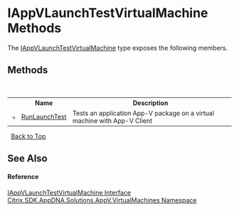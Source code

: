 # IAppVLaunchTestVirtualMachine Methods
 

The <a href="10d734a8-7e92-88b6-90d3-09c270f32e40">IAppVLaunchTestVirtualMachine</a> type exposes the following members.


## Methods
&nbsp;<table><tr><th></th><th>Name</th><th>Description</th></tr><tr><td>![Public method](media/pubmethod.gif "Public method")</td><td><a href="cc11acbb-a3b7-0176-d252-19be0d88ab0f">RunLaunchTest</a></td><td>
Tests an application App-V package on a virtual machine with App-V Client</td></tr></table>&nbsp;
<a href="#iappvlaunchtestvirtualmachine-methods">Back to Top</a>

## See Also


#### Reference
<a href="10d734a8-7e92-88b6-90d3-09c270f32e40">IAppVLaunchTestVirtualMachine Interface</a><br /><a href="8e922e14-e318-4969-a8ff-48cbad35adbf">Citrix.SDK.AppDNA.Solutions.AppV.VirtualMachines Namespace</a><br />